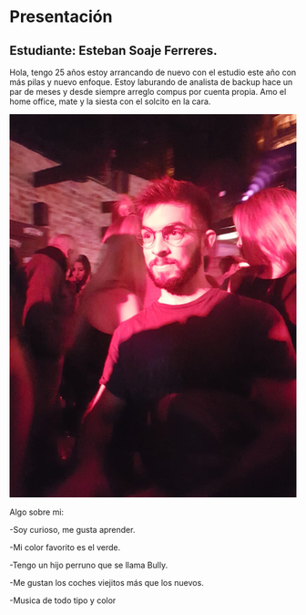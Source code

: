 # Presentación
## Estudiante: Esteban Soaje Ferreres.

Hola, tengo 25 años estoy arrancando de nuevo con el estudio este año con más pilas y nuevo enfoque. Estoy laburando de analista de backup hace un par de meses y desde siempre arreglo compus por cuenta propia. Amo el home office, mate y la siesta con el solcito en la cara.  

![Yo](E.jpg)

Algo sobre mi:

  -Soy curioso, me gusta aprender.
  
  -Mi color favorito es el verde.
  
  -Tengo un hijo perruno que se llama Bully.
  
  -Me gustan los coches viejitos más que los nuevos.
  
  -Musica de todo tipo y color


